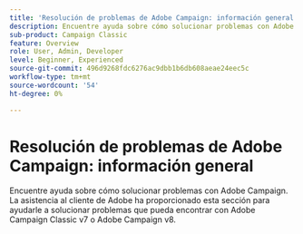 ```yaml
---
title: 'Resolución de problemas de Adobe Campaign: información general'
description: Encuentre ayuda sobre cómo solucionar problemas con Adobe Campaign.
sub-product: Campaign Classic
feature: Overview
role: User, Admin, Developer
level: Beginner, Experienced
source-git-commit: 496d9268fdc6276ac9dbb1b6db608aeae24eec5c
workflow-type: tm+mt
source-wordcount: '54'
ht-degree: 0%

---
```



# Resolución de problemas de Adobe Campaign: información general

Encuentre ayuda sobre cómo solucionar problemas con Adobe Campaign. La asistencia al cliente de Adobe ha proporcionado esta sección para ayudarle a solucionar problemas que pueda encontrar con Adobe Campaign Classic v7 o Adobe Campaign v8.
